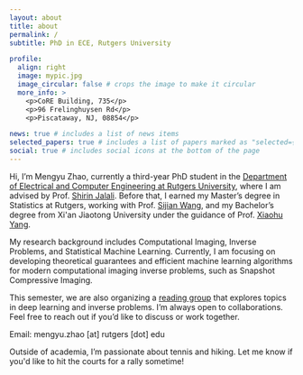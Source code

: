 ```yaml
---
layout: about
title: about
permalink: /
subtitle: PhD in ECE, Rutgers University

profile:
  align: right
  image: mypic.jpg
  image_circular: false # crops the image to make it circular
  more_info: >
    <p>CoRE Building, 735</p>
    <p>96 Frelinghuysen Rd</p>
    <p>Piscataway, NJ, 08854</p>

news: true # includes a list of news items
selected_papers: true # includes a list of papers marked as "selected={true}"
social: true # includes social icons at the bottom of the page
---
```


Hi, I’m Mengyu Zhao, currently a third-year PhD student in the [Department of Electrical and Computer Engineering at Rutgers University](https://www.ece.rutgers.edu/), where I am advised by Prof. [Shirin Jalali](https://sites.google.com/site/shirinjalali/home). Before that, I earned my Master’s degree in Statistics at Rutgers, working with Prof. [Sijian Wang](https://sites.rutgers.edu/sijian-wang/), and my Bachelor’s degree from Xi'an Jiaotong University under the guidance of Prof. [Xiaohu Yang](https://gr.xjtu.edu.cn/web/xiaohuyang).

My research background includes Computational Imaging, Inverse Problems, and Statistical Machine Learning. Currently, I am focusing on developing theoretical guarantees and efficient machine learning algorithms for modern computational imaging inverse problems, such as Snapshot Compressive Imaging.

This semester, we are also organizing a [reading group](https://sites.google.com/view/readinggroupforinverseprob/about) that explores topics in deep learning and inverse problems. I’m always open to collaborations. Feel free to reach out if you’d like to discuss or work together.

Email: mengyu.zhao [at] rutgers [dot] edu

Outside of academia, I’m passionate about tennis and hiking. Let me know if you'd like to hit the courts for a rally sometime!
